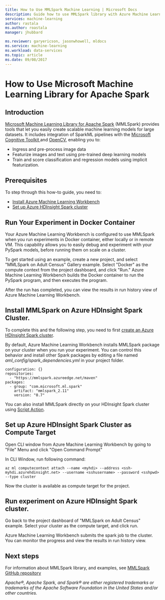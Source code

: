 ```yaml
---
title: How to Use MMLSpark Machine Learning | Microsoft Docs
description: Guide how to use MMLSpark library with Azure Machine Learning.
services: machine-learning
author: rastala
ms.author: roastala
manager: jhubbard

ms.reviewer: garyericson, jasonwhowell, mldocs
ms.service: machine-learning
ms.workload: data-services
ms.topic: article
ms.date: 09/08/2017
---
```

# How to Use Microsoft Machine Learning Library for Apache Spark

## Introduction

[Microsoft Machine Learning Library for Apache Spark](https://github.com/Azure/mmlspark) (MMLSpark)  provides tools that let you easily create scalable machine learning models for large datasets. It includes integration of SparkML pipelines with the [Microsoft Cognitive Toolkit
](https://github.com/Microsoft/CNTK) and [OpenCV](http://www.opencv.org/), enabling you to: 
 * Ingress and pre-process image data
 * Featurize images and text using pre-trained deep learning models
 * Train and score classification and regression models using implicit featurization.

## Prerequisites

To step through this how-to guide, you need to:
- [Install Azure Machine Learning Workbench](quick-start-installation.md)
- [Set up Azure HDInsight Spark cluster](https://docs.microsoft.com/en-us/azure/hdinsight/hdinsight-apache-spark-jupyter-spark-sql)

## Run Your Experiment in Docker Container

Your Azure Machine Learning Workbench is configured to use MMLSpark when you run experiments in Docker container, either locally or in remote VM. This capability allows you to easily debug and experiment with your PySpark models, before running them on scale on a cluster. 

To get started using an example, create a new project, and select "MMLSpark on Adult Census" Gallery example. Select "Docker" as the compute context from the project dashboard, and click "Run." Azure Machine Learning Workbench builds the Docker container to run the PySpark program, and then executes the program.

After the run has completed, you can view the results in run history view of Azure Machine Learning Workbench.

## Install MMLSpark on Azure HDInsight Spark Cluster.

To complete this and the following step, you need to first [create an Azure HDInsight Spark cluster](https://docs.microsoft.com/en-us/azure/hdinsight/hdinsight-apache-spark-jupyter-spark-sql).

By default, Azure Machine Learning Workbench installs MMLSpark package on your cluster when you run your experiment. You can control this behavior and install other Spark packages by editing a file named _aml_config/spark_dependencies.yml_ in your project folder.

```
configuration: {}
repositories:
  - "https://mmlspark.azureedge.net/maven"
packages:
  - group: "com.microsoft.ml.spark"
    artifact: "mmlspark_2.11"
    version: "0.7"
```

You can also install MMLSpark directly on your HDInsight Spark cluster using [Script Action](https://github.com/Azure/mmlspark#hdinsight).

## Set up Azure HDInsight Spark Cluster as Compute Target

Open CLI window from Azure Machine Learning Workbench by going to "File" Menu and click "Open Command Prompt"

In CLI Window, run following command:

```
az ml computecontext attach --name <myhdi> --address <ssh-myhdi.azurehdinsight.net> --username <sshusername> --password <sshpwd> --type cluster
```

Now the cluster is available as compute target for the project.

## Run experiment on Azure HDInsight Spark cluster.

Go back to the project dashboard of "MMLSpark on Adult Census" example. Select your cluster as the compute target, and click run.

Azure Machine Learning Workbench submits the spark job to the cluster. You can monitor the progress and view the results in run history view.

## Next steps
For information about MMLSpark library, and examples, see [MMLSpark GitHub repository](https://github.com/Azure/mmlspark)

*Apache®, Apache Spark, and Spark® are either registered trademarks or
trademarks of the Apache Software Foundation in the United States and/or other
countries.*
